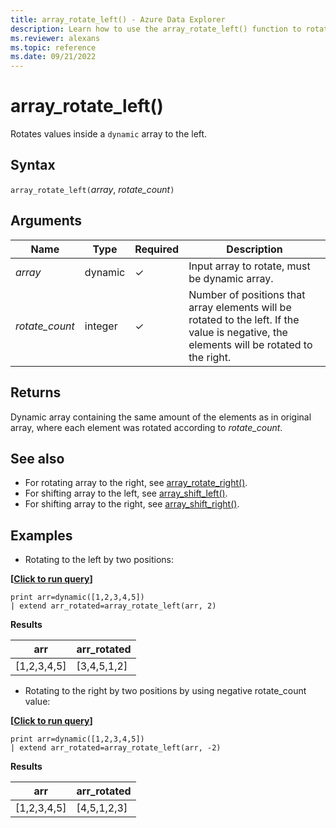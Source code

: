 ```yaml
---
title: array_rotate_left() - Azure Data Explorer
description: Learn how to use the array_rotate_left() function to rotate values inside a `dynamic` array to the left in Azure Data Explorer.
ms.reviewer: alexans
ms.topic: reference
ms.date: 09/21/2022
---
```

# array_rotate_left()

Rotates values inside a `dynamic` array to the left.

## Syntax

`array_rotate_left(`*array*, *rotate_count*`)`

## Arguments

| Name | Type | Required | Description |
|--|--|--|--|
|*array* | dynamic | &check;| Input array to rotate, must be dynamic array.|
|*rotate_count*| integer | &check;| Number of positions that array elements will be rotated to the left. If the value is negative, the elements will be rotated to the right.|

## Returns

Dynamic array containing the same amount of the elements as in original array, where each element was rotated according to *rotate_count*.

## See also

* For rotating array to the right, see [array_rotate_right()](array_rotate_rightfunction.md).
* For shifting array to the left, see [array_shift_left()](array_shift_leftfunction.md).
* For shifting array to the right, see [array_shift_right()](array_shift_rightfunction.md).

## Examples

* Rotating to the left by two positions:

 **\[**[**Click to run query**](https://dataexplorer.azure.com/clusters/help/databases/Samples?query=H4sIAAAAAAAAAysoyswrUUgsKrJNqcxLzM1M1og21DHSMdYx0TGN1eSqUUitKEnNSwGpiC/KL0ksSU2xBbITK6G8+JzUtBINoIiOgpEmACPTVOVNAAAA)**\]**

```kusto
print arr=dynamic([1,2,3,4,5])
| extend arr_rotated=array_rotate_left(arr, 2)
```

**Results**

|arr|arr_rotated|
|---|---|
|[1,2,3,4,5]|[3,4,5,1,2]|

* Rotating to the right by two positions by using negative rotate_count value:

**\[**[**Click to run query**](https://dataexplorer.azure.com/clusters/help/databases/Samples?query=H4sIAAAAAAAAAysoyswrUUgsKrJNqcxLzM1M1og21DHSMdYx0TGN1eSqUUitKEnNSwGpiC/KL0ksSU2xBbITK6G8+JzUtBINoIiOgq6RJgCXfX6MTgAAAA==)**\]**

```kusto
print arr=dynamic([1,2,3,4,5])
| extend arr_rotated=array_rotate_left(arr, -2)
```

**Results**

|arr|arr_rotated|
|---|---|
|[1,2,3,4,5]|[4,5,1,2,3]|

